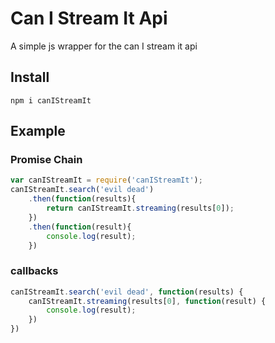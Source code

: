Can I Stream It Api
===================

A simple js wrapper for the can I stream it api

## Install 

```
npm i canIStreamIt
```

## Example

### Promise Chain
```js
var canIStreamIt = require('canIStreamIt');
canIStreamIt.search('evil dead')
	.then(function(results){
		return canIStreamIt.streaming(results[0]);
	})
	.then(function(result){
		console.log(result);
	})
```

### callbacks
```js
canIStreamIt.search('evil dead', function(results) {
	canIStreamIt.streaming(results[0], function(result) {
		console.log(result);
	})
})
```